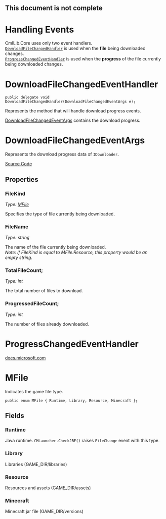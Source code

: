 ## This document is not complete

# Handling Events

CmlLib.Core uses only two event handlers.  
[`DownloadFileChangedHandler`](#DownloadFileChangedEventHandler) is used when the **file** being downloaded changes.  
[`ProgressChangedEventHandler`](https://docs.microsoft.com/en-us/dotnet/api/system.componentmodel.progresschangedeventhandler?view=netcore-3.1) is used when the **progress** of the file currently being downloaded changes.

# DownloadFileChangedEventHandler

`public delegate void DownloadFileChangedHandler(DownloadFileChangedEventArgs e);`

Represents the method that will handle download progress events.

[DownloadFileChangedEventArgs](#DownloadFileChangedEventArgs) contains the download progress.

# DownloadFileChangedEventArgs

Represents the download progress data of `IDownloader`.

[Source Code](https://github.com/AlphaBs/CmlLib.Core/blob/master/CmlLib/Core/Downloader/DownloadFileChangedEventArgs.cs)

## Properties

### FileKind

_Type: [MFile](#MFile)_

Specifies the type of file currently being downloaded.

### FileName

_Type: string_

The name of the file currently being downloaded.  
_Note: if FileKind is equal to MFile.Resource, this property would be an empty string._

### TotalFileCount;

_Type: int_

The total number of files to download.

### ProgressedFileCount;

_Type: int_

The number of files already downloaded.

# ProgressChangedEventHandler

[docs.microsoft.com](https://docs.microsoft.com/en-us/dotnet/api/system.componentmodel.progresschangedeventhandler?view=netcore-3.1)

# MFile

Indicates the game file type.

`public enum MFile { Runtime, Library, Resource, Minecraft };`

## Fields

### Runtime

Java runtime. `CMLauncher.CheckJRE()` raises `FileChange` event with this type.

### Library

Libraries (GAME_DIR/libraries)

### Resource

Resources and assets (GAME_DIR/assets)

### Minecraft

Minecraft jar file (GAME_DIR/versions)
